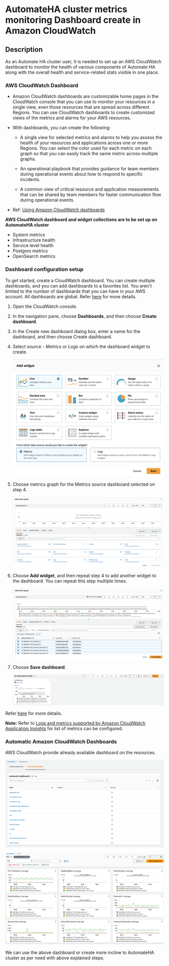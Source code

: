# AutomateHA cluster metrics monitoring Dashboard create in Amazon CloudWatch

## Description

As an Automate HA cluster user, It is needed to set up an AWS CloudWatch dashboard to monitor the health of various components of Automate HA along with the overall health and service-related stats visible in one place.

### AWS CloudWatch Dashboard

* Amazon CloudWatch dashboards are customizable home pages in the CloudWatch console that you can use to monitor your resources in a single view, even those resources that are spread across different Regions. You can use CloudWatch dashboards to create customized views of the metrics and alarms for your AWS resources.

* With dashboards, you can create the following:

  * A single view for selected metrics and alarms to help you assess the health of your resources and applications across one or more Regions. You can select the color used for each metric on each graph so that you can easily track the same metric across multiple graphs.

  * An operational playbook that provides guidance for team members during operational events about how to respond to specific incidents.

  * A common view of critical resource and application measurements that can be shared by team members for faster communication flow during operational events.

* Ref: [Using Amazon CloudWatch dashboards](https://docs.aws.amazon.com/AmazonCloudWatch/latest/monitoring/CloudWatch_Dashboards.html)

**AWS CloudWatch dashboard and widget collections are to be set up on AutomateHA cluster**

* System metrics
* Infrastructure health
* Service level health
* Postgres metrics
* OpenSearch metrics

### Dashboard configuration setup

To get started, create a CloudWatch dashboard. You can create multiple dashboards, and you can add dashboards to a favorites list. You aren't limited to the number of dashboards that you can have in your AWS account. All dashboards are global. Refer [here](https://docs.aws.amazon.com/AmazonCloudWatch/latest/monitoring/create_dashboard.html) for more details.

1. Open the CloudWatch console.

1. In the navigation pane, choose **Dashboards**, and then choose **Create dashboard**.

1. In the Create new dashboard dialog box, enter a name for the dashboard, and then choose Create dashboard.

1. Select source - *Metrics* or *Logs* on which the dashboard widget to create.

   ![CloudWatch_Dashboard_widgetSource](images/CloudWatch_Dashboard_widgetSource.png)

1. Choose metrics graph for the Metrics source dashboard selected on step 4.

   ![CloudWatch_Dashboard_selectmetrics](images/CloudWatch_Dashboard_selectmetrics.png)

1. Choose **Add widget**, and then repeat step 4 to add another widget to the dashboard. You can repeat this step multiple times.

   ![CloudWatch_Dashboard_WidgetCreate](images/CloudWatch_Dashboard_WidgetCreate.png)

1. Choose **Save dashboard**.

   ![CloudWatch_Dashboard_Save](images/CloudWatch_Dashboard_Save.png)

Refer [here](https://docs.aws.amazon.com/AmazonCloudWatch/latest/monitoring/create_dashboard.html) for more details.

**Note:** Refer to [Logs and metrics supported by Amazon CloudWatch Application Insights](https://docs.aws.amazon.com/AmazonCloudWatch/latest/monitoring/appinsights-logs-and-metrics.html) for list of metrics can be configured.

### Automatic Amazon CloudWatch Dashboards

AWS CloudWatch provide already available dashboard on the resources.

![CloudWatch_AutomaticDashboard_List](images/CloudWatch_AutomaticDashborad_list.png)

![CloudWatch_AutomaticDashboard_Sample](images/CloudWatch_AutomaticDashboard_Sample.png)

We can use the above dashboard or create more incline to AutomateHA cluster as per need with above explained steps.
